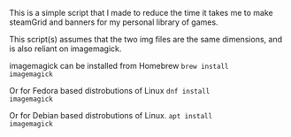 This is a simple script that I made to reduce the time it takes me to make steamGrid and banners for my personal library of games.

This script(s) assumes that the two img files are the same dimensions, and is also reliant on imagemagick.

imagemagick can be installed from Homebrew
<code>brew install imagemagick</code>

Or for Fedora based distrobutions of Linux
<code>dnf install imagemagick</code>

Or for Debian based distrobutions of Linux. 
<code>apt install imagemagick</code>
